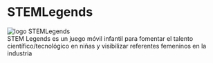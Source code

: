 # STEMLegends
![logo STEMLegends](img/logo.png)  
STEM Legends es un juego móvil infantil para fomentar el talento científico/tecnológico en niñas y visibilizar referentes femeninos en la industria
